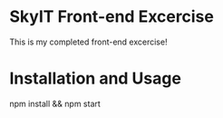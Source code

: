# SkyIT Front-end Excercise
This is my completed front-end excercise!

# Installation and Usage

npm install && npm start


